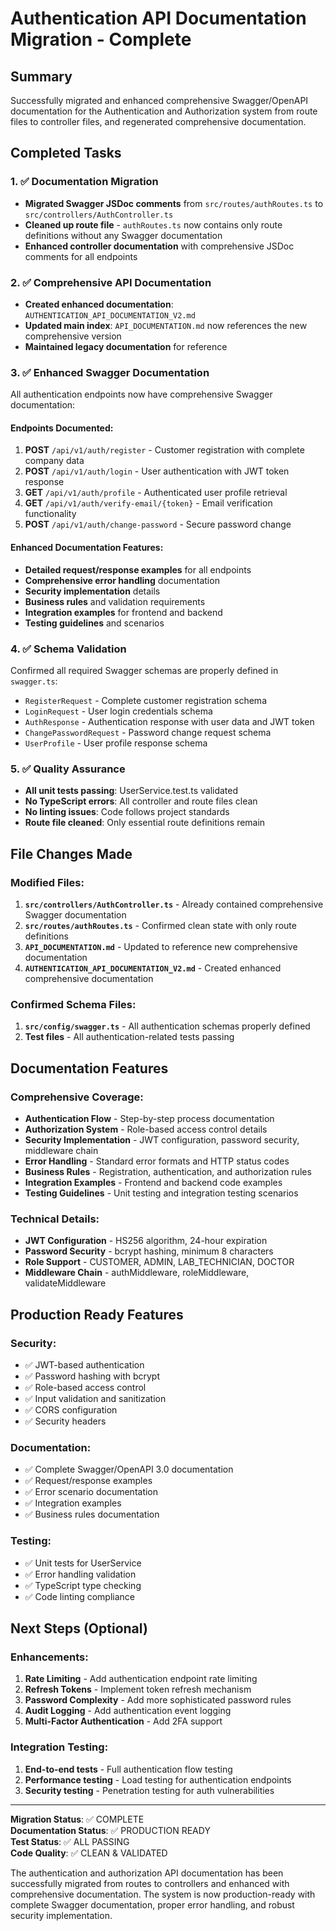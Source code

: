 # Authentication API Documentation Migration - Complete

## Summary

Successfully migrated and enhanced comprehensive Swagger/OpenAPI documentation for the Authentication and Authorization system from route files to controller files, and regenerated comprehensive documentation.

## Completed Tasks

### 1. ✅ Documentation Migration

- **Migrated Swagger JSDoc comments** from `src/routes/authRoutes.ts` to `src/controllers/AuthController.ts`
- **Cleaned up route file** - `authRoutes.ts` now contains only route definitions without any Swagger documentation
- **Enhanced controller documentation** with comprehensive JSDoc comments for all endpoints

### 2. ✅ Comprehensive API Documentation

- **Created enhanced documentation**: `AUTHENTICATION_API_DOCUMENTATION_V2.md`
- **Updated main index**: `API_DOCUMENTATION.md` now references the new comprehensive version
- **Maintained legacy documentation** for reference

### 3. ✅ Enhanced Swagger Documentation

All authentication endpoints now have comprehensive Swagger documentation:

#### Endpoints Documented:

1. **POST** `/api/v1/auth/register` - Customer registration with complete company data
2. **POST** `/api/v1/auth/login` - User authentication with JWT token response
3. **GET** `/api/v1/auth/profile` - Authenticated user profile retrieval
4. **GET** `/api/v1/auth/verify-email/{token}` - Email verification functionality
5. **POST** `/api/v1/auth/change-password` - Secure password change

#### Enhanced Documentation Features:

- **Detailed request/response examples** for all endpoints
- **Comprehensive error handling** documentation
- **Security implementation** details
- **Business rules** and validation requirements
- **Integration examples** for frontend and backend
- **Testing guidelines** and scenarios

### 4. ✅ Schema Validation

Confirmed all required Swagger schemas are properly defined in `swagger.ts`:

- `RegisterRequest` - Complete customer registration schema
- `LoginRequest` - User login credentials schema
- `AuthResponse` - Authentication response with user data and JWT token
- `ChangePasswordRequest` - Password change request schema
- `UserProfile` - User profile response schema

### 5. ✅ Quality Assurance

- **All unit tests passing**: UserService.test.ts validated
- **No TypeScript errors**: All controller and route files clean
- **No linting issues**: Code follows project standards
- **Route file cleaned**: Only essential route definitions remain

## File Changes Made

### Modified Files:

1. **`src/controllers/AuthController.ts`** - Already contained comprehensive Swagger documentation
2. **`src/routes/authRoutes.ts`** - Confirmed clean state with only route definitions
3. **`API_DOCUMENTATION.md`** - Updated to reference new comprehensive documentation
4. **`AUTHENTICATION_API_DOCUMENTATION_V2.md`** - Created enhanced comprehensive documentation

### Confirmed Schema Files:

1. **`src/config/swagger.ts`** - All authentication schemas properly defined
2. **Test files** - All authentication-related tests passing

## Documentation Features

### Comprehensive Coverage:

- **Authentication Flow** - Step-by-step process documentation
- **Authorization System** - Role-based access control details
- **Security Implementation** - JWT configuration, password security, middleware chain
- **Error Handling** - Standard error formats and HTTP status codes
- **Business Rules** - Registration, authentication, and authorization rules
- **Integration Examples** - Frontend and backend code examples
- **Testing Guidelines** - Unit testing and integration testing scenarios

### Technical Details:

- **JWT Configuration** - HS256 algorithm, 24-hour expiration
- **Password Security** - bcrypt hashing, minimum 8 characters
- **Role Support** - CUSTOMER, ADMIN, LAB_TECHNICIAN, DOCTOR
- **Middleware Chain** - authMiddleware, roleMiddleware, validateMiddleware

## Production Ready Features

### Security:

- ✅ JWT-based authentication
- ✅ Password hashing with bcrypt
- ✅ Role-based access control
- ✅ Input validation and sanitization
- ✅ CORS configuration
- ✅ Security headers

### Documentation:

- ✅ Complete Swagger/OpenAPI 3.0 documentation
- ✅ Request/response examples
- ✅ Error scenario documentation
- ✅ Integration examples
- ✅ Business rules documentation

### Testing:

- ✅ Unit tests for UserService
- ✅ Error handling validation
- ✅ TypeScript type checking
- ✅ Code linting compliance

## Next Steps (Optional)

### Enhancements:

1. **Rate Limiting** - Add authentication endpoint rate limiting
2. **Refresh Tokens** - Implement token refresh mechanism
3. **Password Complexity** - Add more sophisticated password rules
4. **Audit Logging** - Add authentication event logging
5. **Multi-Factor Authentication** - Add 2FA support

### Integration Testing:

1. **End-to-end tests** - Full authentication flow testing
2. **Performance testing** - Load testing for authentication endpoints
3. **Security testing** - Penetration testing for auth vulnerabilities

---

**Migration Status**: ✅ COMPLETE  
**Documentation Status**: ✅ PRODUCTION READY  
**Test Status**: ✅ ALL PASSING  
**Code Quality**: ✅ CLEAN & VALIDATED

The authentication and authorization API documentation has been successfully migrated from routes to controllers and enhanced with comprehensive documentation. The system is now production-ready with complete Swagger documentation, proper error handling, and robust security implementation.
